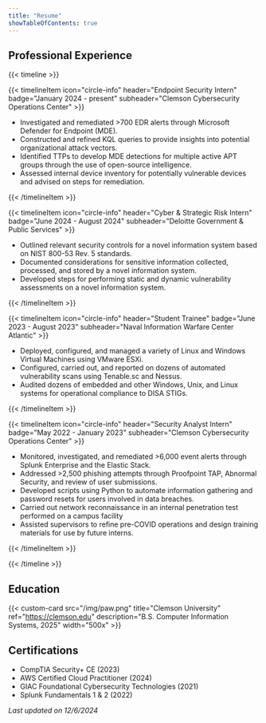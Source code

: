 ```yaml
---
title: "Resume"
showTableOfContents: true
---
```


## Professional Experience

{{< timeline >}}

{{< timelineItem icon="circle-info" header="Endpoint Security Intern" badge="January 2024 - present" subheader="Clemson Cybersecurity Operations Center" >}}
<ul>
  <li>
  Investigated and remediated >700 EDR alerts through Microsoft Defender for Endpoint (MDE).
  </li>
  <li>
  Constructed and refined KQL queries to provide insights into potential organizational attack vectors.
  </li>
  <li>
  Identified TTPs to develop MDE detections for multiple active APT groups through the use of open-source intelligence.
  </li>
  <li>
  Assessed internal device inventory for potentially vulnerable devices and advised on steps for remediation.
  </li>
</ul>
{{< /timelineItem >}}

{{< timelineItem icon="circle-info" header="Cyber & Strategic Risk Intern" badge="June 2024 - August 2024" subheader="Deloitte Government & Public Services" >}}
<ul>
  <li>
  Outlined relevant security controls for a novel information system based on NIST 800-53 Rev. 5 standards.
  </li>
  <li>
  Documented considerations for sensitive information collected, processed, and stored by a novel information system.
  </li>
  <li>
  Developed steps for performing static and dynamic vulnerability assessments on a novel information system.
  </li>
</ul>
{{< /timelineItem >}}

{{< timelineItem icon="circle-info" header="Student Trainee" badge="June 2023 - August 2023" subheader="Naval Information Warfare Center Atlantic" >}}
<ul>
  <li>
  Deployed, configured, and managed a variety of Linux and Windows Virtual Machines using VMware ESXi.
  </li>
  <li>
  Configured, carried out, and reported on dozens of automated vulnerability scans using Tenable.sc and Nessus.
  </li>
  <li>
  Audited dozens of embedded and other Windows, Unix, and Linux systems for operational compliance to DISA STIGs.
  </li>
</ul>
{{< /timelineItem >}}

{{< timelineItem icon="circle-info" header="Security Analyst Intern" badge="May 2022 - January 2023" subheader="Clemson Cybersecurity Operations Center" >}}
<ul>
  <li>
  Monitored, investigated, and remediated >6,000 event alerts through Splunk Enterprise and the Elastic Stack.
  </li>
  <li>
  Addressed >2,500 phishing attempts through Proofpoint TAP, Abnormal Security, and review of user submissions.
  </li>
  <li>
  Developed scripts using Python to automate information gathering and password resets for users involved in data breaches.
  </li>
  <li>
  Carried out network reconnaissance in an internal penetration test performed on a campus facility
  </li>
  <li>
  Assisted supervisors to refine pre-COVID operations and design training materials for use by future interns.
  </li>
</ul>
{{< /timelineItem >}}

{{< /timeline >}}

## Education

{{< custom-card src="/img/paw.png" title="Clemson University" ref="https://clemson.edu" description="B.S. Computer Information Systems, 2025" width="500x" >}}

## Certifications

* CompTIA Security+ CE (2023)
* AWS Certified Cloud Practitioner (2024)
* GIAC Foundational Cybersecurity Technologies (2021)
* Splunk Fundamentals 1 & 2 (2022)


*Last updated on 12/6/2024*